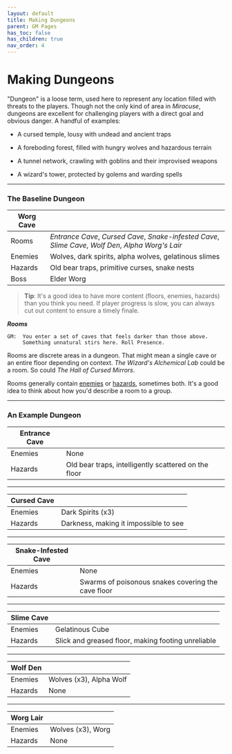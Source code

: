 ```yaml
---
layout: default
title: Making Dungeons
parent: GM Pages
has_toc: false
has_children: true
nav_order: 4
---
```


# Making Dungeons

"Dungeon" is a loose term, used here to represent any location filled with threats to the players. Though not the only kind of area in _Miracuse_, dungeons are excellent for challenging players with a direct goal and obvious danger. A handful of examples:

* A cursed temple, lousy with undead and ancient traps

* A foreboding forest, filled with hungry wolves and hazardous terrain

* A tunnel network, crawling with goblins and their improvised weapons

* A wizard's tower, protected by golems and warding spells

---

### The Baseline Dungeon

| Worg Cave |                                                                                                      |
| --------- | ---------------------------------------------------------------------------------------------------- |
| Rooms     | *Entrance Cave*, *Cursed Cave*, *Snake-infested Cave*, *Slime Cave*, *Wolf Den*, *Alpha Worg's Lair* |
| Enemies   | Wolves, dark spirits, alpha wolves, gelatinous slimes                                                |
| Hazards   | Old bear traps, primitive curses, snake nests                                                        |
| Boss      | Elder Worg                                                                                           |

> **Tip**: It's a good idea to have more content (floors, enemies, hazards) than you think you need. If player progress is slow, you can always cut out content to ensure a timely finale.

***Rooms***

```
GM:  You enter a set of caves that feels darker than those above.
     Something unnatural stirs here. Roll Presence.
```

Rooms are discrete areas in a dungeon. That might mean a single cave or an entire floor depending on context. _The Wizard's Alchemical Lab_ could be a room. So could _The Hall of Cursed Mirrors_. 

Rooms generally contain [enemies](making_enemies/index.html) or [hazards](making_hazards.html), sometimes both. It's a good idea to think about how you'd describe a room to a group. 

---

### An Example Dungeon

| Entrance Cave |                                                      |
| ------------- | ---------------------------------------------------- |
| Enemies       | None                                                 |
| Hazards       | Old bear traps, intelligently scattered on the floor |

---

| Cursed Cave |                                       |
| ----------- | ------------------------------------- |
| Enemies     | Dark Spirits (x3)                     |
| Hazards     | Darkness, making it impossible to see |

---

| Snake-Infested Cave |                                                    |
| ------------------- | -------------------------------------------------- |
| Enemies             | None                                               |
| Hazards             | Swarms of poisonous snakes covering the cave floor |

---

| Slime Cave |                                                    |
| ---------- | -------------------------------------------------- |
| Enemies    | Gelatinous Cube                                    |
| Hazards    | Slick and greased floor, making footing unreliable |

---

| Wolf Den |                         |
| -------- | ----------------------- |
| Enemies  | Wolves (x3), Alpha Wolf |
| Hazards  | None                    |

---

| Worg Lair |                   |
| --------- | ----------------- |
| Enemies   | Wolves (x3), Worg |
| Hazards   | None              |